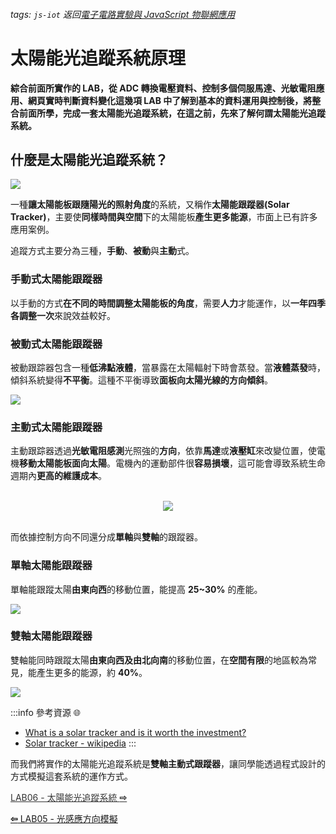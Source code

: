 ###### tags: `js-iot` 返回[電子電路實驗與 JavaScript 物聯網應用](/s/8Q89ww-EQlOg8zy7XSTlCw)

# 太陽能光追蹤系統原理

**綜合前面所實作的 LAB，從 ADC 轉換電壓資料、控制多個伺服馬達、光敏電阻應用、網頁實時判斷資料變化這幾項 LAB 中了解到基本的資料運用與控制後，將整合前面所學，完成一套太陽能光追蹤系統，在這之前，先來了解何謂太陽能光追蹤系統。**

## 什麼是太陽能光追蹤系統？

![](https://i.imgur.com/3hmGIry.jpg)

一種**讓太陽能板跟隨陽光的照射角度**的系統，又稱作**太陽能跟蹤器(Solar Tracker)**，主要使**同樣時間與空間**下的太陽能板**產生更多能源**，市面上已有許多應用案例。

追蹤方式主要分為三種，**手動**、**被動**與**主動**式。

### 手動式太陽能跟蹤器

以手動的方式**在不同的時間調整太陽能板的角度**，需要**人力**才能運作，以**一年四季各調整一次**來說效益較好。

### 被動式太陽能跟蹤器

被動跟踪器包含一種**低沸點液體**，當暴露在太陽輻射下時會蒸發。當**液體蒸發**時，傾斜系統變得**不平衡**。這種不平衡導致**面板向太陽光線的方向傾斜**。

![](https://i.imgur.com/6ZxZ7mP.jpg)

### 主動式太陽能跟蹤器

主動跟踪器透過**光敏電阻感測**光照強的**方向**，依靠**馬達**或**液壓缸**來改變位置，使電機**移動太陽能板面向太陽**。電機內的運動部件很**容易損壞**，這可能會導致系統生命週期內**更高的維護成本**。

<br>

<center> <img src='https://i.imgur.com/pN8lNH9.jpg'></img> </center>

<br>

而依據控制方向不同還分成**單軸**與**雙軸**的跟蹤器。

### 單軸太陽能跟蹤器

單軸能跟蹤太陽**由東向西**的移動位置，能提高 **25~30%** 的產能。

![](https://i.imgur.com/emk1fKP.jpg)

### 雙軸太陽能跟蹤器

雙軸能同時跟蹤太陽**由東向西及由北向南**的移動位置，在**空間有限**的地區較為常見，能產生更多的能源，約 **40%**。

![](https://i.imgur.com/F7Mto7t.jpg)

:::info
參考資源 :globe_with_meridians:

- [What is a solar tracker and is it worth the investment?](https://www.solarreviews.com/blog/are-solar-axis-trackers-worth-the-additional-investment)
- [Solar tracker - wikipedia](https://en.wikipedia.org/wiki/Solar_tracker)
  :::

而我們將實作的太陽能光追蹤系統是**雙軸主動式跟蹤器**，讓同學能透過程式設計的方式模擬這套系統的運作方式。

<a class="btn btn-warning" style="width:100%;color:#333333;"  href="/s/HXWZa7JCTp-6mH06bF5-MA" role="button"> LAB06 - 太陽能光追蹤系統 **&#8680;** </a>

<a class="btn btn-primary" style="width:100%;"  href="/s/BPhzyuj-RPWrSvjbN0ccpQ" role="button"> **&#8678;** LAB05 - 光感應方向模擬
</a>
